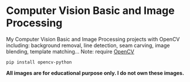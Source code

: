 # Computer Vision Basic and Image Processing

My Computer Vision Basic and Image Processing projects with OpenCV including: background removal, line detection, seam carving, image blending, template matching...
Note: require <a href='https://opencv.org/'>OpenCV</a>
```
pip install opencv-python
```
<b>All images are for educational purpose only. I do not own these images.</b>
